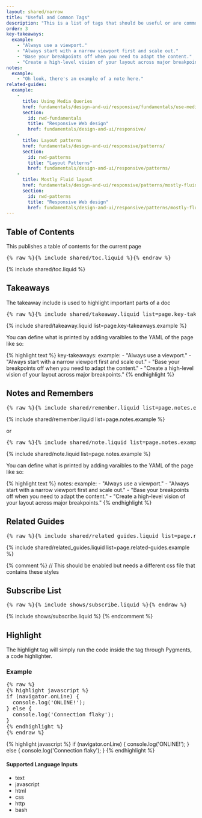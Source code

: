 ```yaml
---
layout: shared/narrow
title: "Useful and Common Tags"
description: "This is a list of tags that should be useful or are commonly used."
order: 3
key-takeaways:
  example:
    - "Always use a viewport."
    - "Always start with a narrow viewport first and scale out."
    - "Base your breakpoints off when you need to adapt the content."
    - "Create a high-level vision of your layout across major breakpoints."
notes:
  example:
    - "Oh look, there's an example of a note here."
related-guides:
  example:
    -
      title: Using Media Queries
      href: fundamentals/design-and-ui/responsive/fundamentals/use-media-queries
      section:
        id: rwd-fundamentals
        title: "Responsive Web design"
        href: fundamentals/design-and-ui/responsive/
    -
      title: Layout patterns
      href: fundamentals/design-and-ui/responsive/patterns/
      section:
        id: rwd-patterns
        title: "Layout Patterns"
        href: fundamentals/design-and-ui/responsive/patterns/
    -
      title: Mostly Fluid layout
      href: fundamentals/design-and-ui/responsive/patterns/mostly-fluid
      section:
        id: rwd-patterns
        title: "Responsive Web design"
        href: fundamentals/design-and-ui/responsive/patterns/mostly-fluid
---
```


## Table of Contents

This publishes a table of contents for the current page

<pre>{% raw %}{% include shared/toc.liquid %}{% endraw %}</pre>

{% include shared/toc.liquid %}

## Takeaways

The takeaway include is used to highlight important parts of a doc

<pre>{% raw %}{% include shared/takeaway.liquid list=page.key-takeaways.example %}{% endraw %}</pre>

{% include shared/takeaway.liquid list=page.key-takeaways.example %}

You can define what is printed by adding varaibles to the YAML of the page like so:

{% highlight text %}
key-takeaways:
  example:
    - "Always use a viewport."
    - "Always start with a narrow viewport first and scale out."
    - "Base your breakpoints off when you need to adapt the content."
    - "Create a high-level vision of your layout across major breakpoints."
{% endhighlight %}

## Notes and Remembers

<pre>{% raw %}{% include shared/remember.liquid list=page.notes.example %}{% endraw %}</pre>

{% include shared/remember.liquid list=page.notes.example %}

or

<pre>{% raw %}{% include shared/note.liquid list=page.notes.example %}{% endraw %}</pre>

{% include shared/note.liquid list=page.notes.example %}

You can define what is printed by adding varaibles to the YAML of the page like so:

{% highlight text %}
notes:
  example:
    - "Always use a viewport."
    - "Always start with a narrow viewport first and scale out."
    - "Base your breakpoints off when you need to adapt the content."
    - "Create a high-level vision of your layout across major breakpoints."
{% endhighlight %}


## Related Guides

<pre>{% raw %}{% include shared/related_guides.liquid list=page.related-guides.example %}{% endraw %}</pre>

{% include shared/related_guides.liquid list=page.related-guides.example %}

{% comment %}
// This should be enabled but needs a different css file that contains these styles
## Subscribe List

<pre>{% raw %}{% include shows/subscribe.liquid %}{% endraw %}</pre>

{% include shows/subscribe.liquid %}
{% endcomment %}

## Highlight

The highlight tag will simply run the code inside the tag through Pygments, a
code highlighter.

### Example

<pre>{% raw %}
{% highlight javascript %}
if (navigator.onLine) {
  console.log('ONLINE!');
} else {
  console.log('Connection flaky');
}
{% endhighlight %}
{% endraw %}</pre>

{% highlight javascript %}
if (navigator.onLine) {
  console.log('ONLINE!');
} else {
  console.log('Connection flaky');
}
{% endhighlight %}

#### Supported Language Inputs

- text
- javascript
- html
- css
- http
- bash
